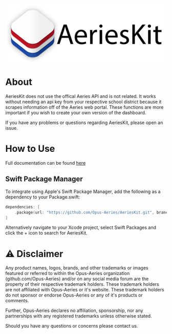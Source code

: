 <!-- PROJECT LOGO -->
<br />
<div align="center">
  
  <picture>
      <source media="(prefers-color-scheme: dark)" srcset="Assets/Logo-Large-Dark.png">
      <img alt="AeriesKit Logo" src="Assets/Logo-Large-White.png" width="600">
  </picture>
  
</div>

# About

AeriesKit does not use the offical Aeries API and is not related. It works without needing an api key from your respective school district because it scrapes information off of the Aeries web portal. These functions are more important if you wish to create your own version of the dashboard.

If you have any problems or questions regarding AeriesKit, please open an issue.

# How to Use

Full documentation can be found [here](https://opus-aeries.github.io/AeriesKit/documentation/aerieskit/)

## Swift Package Manager

To integrate using Apple's Swift Package Manager, add the following as a dependency to your Package.swift:

```swift
dependencies: [
    .package(url: "https://github.com/Opus-Aeries/AeriesKit.git", branch: "main")
]
```

Alternatively navigate to your Xcode project, select Swift Packages and click the + icon to search for AeriesKit.

# ⚠️ Disclaimer
Any product names, logos, brands, and other trademarks or images featured or referred to within the Opus-Aeries organization (github.com/Opus-Aeries) and/or on any social media forum are the property of their respective trademark holders.  These trademark holders are not affiliated with Opus-Aeries or it's website. These trademark holders do not sponsor or endorse Opus-Aeries or any of it's products or comments.

Further, Opus-Aeries declares no affiliation, sponsorship, nor any partnerships with any registered trademarks unless otherwise stated.

Should you have any questions or concerns please contact us.
